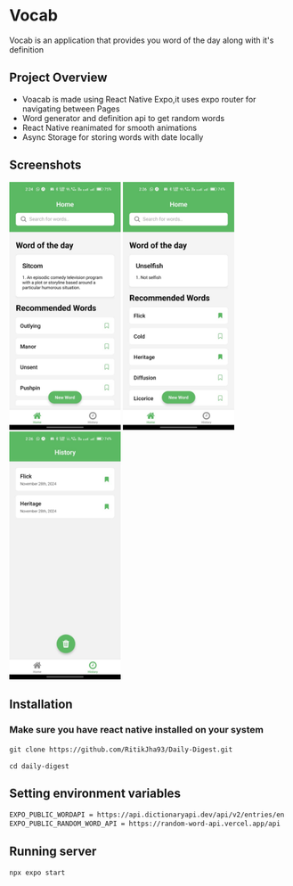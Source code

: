 # Vocab

Vocab is an application that provides you word of the day along with it's definition

## Project Overview

- Voacab is made using React Native Expo,it uses expo router for navigating between Pages
- Word generator and definition api to get random words
- React Native reanimated for smooth animations
- Async Storage for storing words with date locally

## Screenshots

<img src="/assets/screenshots/home.jpeg" width="200" /> <img src="/assets/screenshots/home_with_saved.jpeg" width="200" /> <img src="/assets/screenshots/history.jpeg" width="200" />

## Installation

### Make sure you have react native installed on your system

```
git clone https://github.com/RitikJha93/Daily-Digest.git
```
```
cd daily-digest
```

## Setting environment variables
```
EXPO_PUBLIC_WORDAPI = https://api.dictionaryapi.dev/api/v2/entries/en
EXPO_PUBLIC_RANDOM_WORD_API = https://random-word-api.vercel.app/api
```

## Running server
```
npx expo start
```